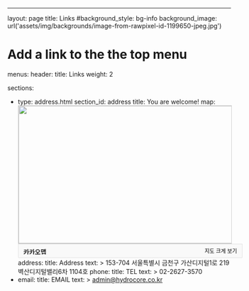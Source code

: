 ---
layout: page
title: Links
#background_style: bg-info
background_image: url('assets/img/backgrounds/image-from-rawpixel-id-1199650-jpeg.jpg')
# Add a link to the the top menu
menus:
  header:
    title: Links
    weight: 2

sections:
- type: address.html
  section_id: address
  title: You are welcome!
  map: <a href="https://map.kakao.com/?urlX=473255&urlY=1106958&urlLevel=3&map_type=TYPE_MAP&map_hybrid=false" target="_blank"><img width="504" height="310" src="https://map2.daum.net/map/mapservice?FORMAT=PNG&SCALE=2.5&MX=473255&MY=1106958&S=0&IW=504&IH=310&LANG=0&COORDSTM=WCONGNAMUL&logo=kakao_logo" style="border:1px solid #ccc"></a><div class="hide" style="overflow:hidden;padding:7px 11px;border:1px solid #dfdfdf;border-color:rgba(0,0,0,.1);border-radius:0 0 2px 2px;background-color:#f9f9f9;width:482px;"><strong style="float: left;"><img src="//t1.daumcdn.net/localimg/localimages/07/2018/pc/common/logo_kakaomap.png" width="72" height="16" alt="카카오맵"></strong><div style="float: right;position:relative"><a style="font-size:12px;text-decoration:none;float:left;height:15px;padding-top:1px;line-height:15px;color:#000" target="_blank" href="https://map.kakao.com/?urlX=473255&urlY=1106958&urlLevel=3&map_type=TYPE_MAP&map_hybrid=false">지도 크게 보기</a></div></div>
  address:
    title: Address
    text: >
      153-704 서울특별시 금천구 가산디지털1로 219 벽산디지털밸리6차 1104호
  phone:
    title: TEL
    text: >
      02-2627-3570
-  email:
    title: EMAIL
    text: >
      admin@hydrocore.co.kr